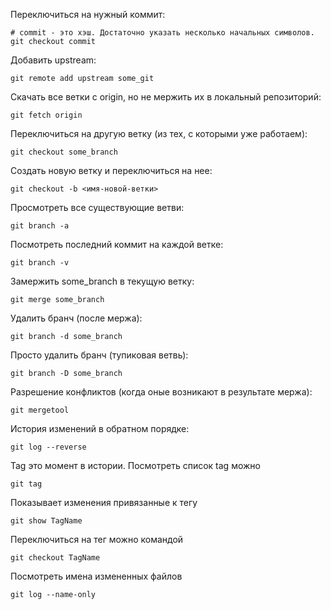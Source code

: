 
Переключиться на нужный коммит:
```
# commit - это хэш. Достаточно указать несколько начальных символов.
git checkout commit
```

Добавить upstream:
```
git remote add upstream some_git
```

Скачать все ветки с origin, но не мержить их в локальный репозиторий:
```
git fetch origin
```

Переключиться на другую ветку (из тех, с которыми уже работаем):
```
git checkout some_branch
```

Создать новую ветку и переключиться на нее:
```
git checkout -b <имя-новой-ветки>
```

Просмотреть все существующие ветви:
```
git branch -a 
```

Посмотреть последний коммит на каждой ветке:
```
git branch -v
```

Замержить some_branch в текущую ветку:
```
git merge some_branch
```

Удалить бранч (после мержа):
```
git branch -d some_branch
```

Просто удалить бранч (тупиковая ветвь):
```
git branch -D some_branch
```

Разрешение конфликтов (когда оные возникают в результате мержа):
```
git mergetool
```

История изменений в обратном порядке:
```
git log --reverse
```

Tag это момент в истории. Посмотреть список tag можно
```
git tag
```

Показывает изменения привязанные к тегу
```
git show TagName 
```

Переключиться на тег можно командой
```
git checkout TagName
```

Посмотреть имена измененных файлов
```
git log --name-only 
```
